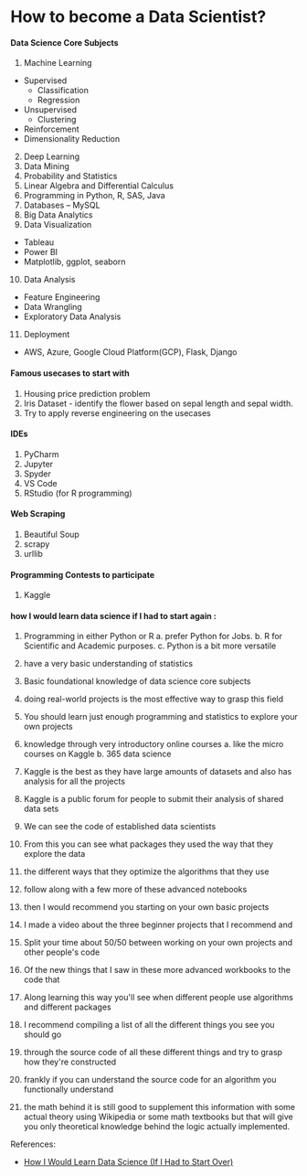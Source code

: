# How to become a Data Scientist?

#### Data Science Core Subjects 
1.	Machine Learning
  * Supervised
    * Classification
    * Regression
  * Unsupervised
    * Clustering 
  * Reinforcement
  * Dimensionality Reduction

2.	Deep Learning
3.	Data Mining
4.	Probability and Statistics
5.  Linear Algebra and Differential Calculus
6.	Programming in Python, R, SAS, Java
7.	Databases – MySQL
8.	Big Data Analytics
9.  Data Visualization
  * Tableau
  * Power BI
  * Matplotlib, ggplot, seaborn
10. Data Analysis
  * Feature Engineering
  * Data Wrangling
  * Exploratory Data Analysis
11. Deployment
  * AWS, Azure, Google Cloud Platform(GCP), Flask, Django 

#### Famous usecases to start with

1. Housing price prediction problem
2. Iris Dataset - identify the flower based on sepal length and sepal width.
3. Try to apply reverse engineering on the usecases

#### IDEs
1. PyCharm
2. Jupyter
3. Spyder
4. VS Code
5. RStudio (for R programming)

#### Web Scraping 
1. Beautiful Soup 
2. scrapy
3. urllib

#### Programming Contests to participate
1. Kaggle



#### how I would learn data science if I had to start again :

1.	Programming in either Python or R 
  a.	prefer Python for Jobs.
  b.	R for Scientific and Academic purposes.
  c.	Python is a bit more versatile

2.	have a very basic understanding of statistics 
3.	Basic foundational knowledge of data science core subjects
4.	doing real-world projects is the most effective way to grasp this field 
5.	You should learn just enough programming and statistics to explore your own projects 
6.	knowledge through very introductory online courses
  a.	like the micro courses on Kaggle 
  b.	365 data science
7.	Kaggle is the best as they have large amounts of datasets and also has analysis for all the projects
8.	Kaggle is a public forum for people to submit their analysis of shared data sets 
9.	We can see the code of established data scientists
10.	From this you can see what packages they used the way that they explore the data 
11.	the different ways that they optimize the algorithms that they use 
12.	follow along with a few more of these advanced notebooks 
13.	then I would recommend you starting on your own basic projects 
14.	I made a video about the three beginner projects that I recommend and
15.	Split your time about 50/50 between working on your own projects and  other people's code 
16.	Of the new things that I saw in these more advanced workbooks to the code that
17.	Along learning this way you'll see when different people use algorithms and different packages
18.	I recommend compiling a list of all the different things you see you should go
19.	through the source code of all these different things and try to grasp how they're constructed 
20.	frankly if you can understand the source code for an algorithm you functionally understand 
21.	the math behind it is still good to supplement this information with some actual theory using Wikipedia or some math textbooks but that will give you only theoretical knowledge behind the logic actually implemented.

References:
- [How I Would Learn Data Science (If I Had to Start Over)](https://www.youtube.com/watch?v=4OZip0cgOho)
